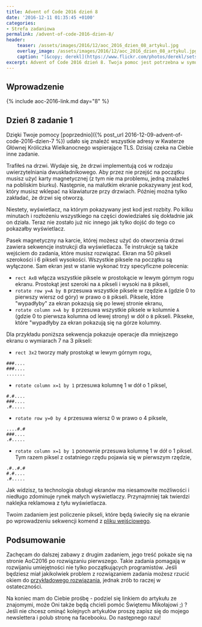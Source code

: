 ```yaml
---
title: Advent of Code 2016 dzień 8
date: '2016-12-11 01:35:45 +0100'
categories:
- Strefa zadaniowa
permalink: /advent-of-code-2016-dzien-8/
header:
    teaser: /assets/images/2016/12/aoc_2016_dzien_08_artykul.jpg
    overlay_image: /assets/images/2016/12/aoc_2016_dzien_08_artykul.jpg
    caption: "[&copy; derekl](https://www.flickr.com/photos/derekl/sets/72157649148835567)"
excerpt: Advent of Code 2016 dzień 8. Twoja pomoc jest potrzebna w symulacji pracy zniszczonego wyświetlacza. Dasz radę rozwiązać to zadanie?
---
```


## Wprowadzenie

{% include aoc-2016-link.md day="8" %}

## Dzień 8 zadanie 1

Dzięki Twoje pomocy [poprzednio]({% post_url 2016-12-09-advent-of-code-2016-dzien-7 %}) udało się znaleźć wszystkie adresy w Kwaterze Głównej Króliczka Wielkanocnego wspierające TLS. Dzisiaj czeka na Ciebie inne zadanie.

Trafiłeś na drzwi. Wydaje się, że drzwi implementują coś w rodzaju uwierzytelniania dwuskładnikowego. Aby przez nie&nbsp;przejść na początku musisz użyć karty magnetycznej (z tym nie ma problemu, jedną znalazłeś na pobliskim biurku). Następnie, na malutkim ekranie pokazywany jest kod, który musisz wklepać na klawiaturze przy drzwiach. Później można tylko zakładać, że drzwi się otworzą.

Niestety, wyświetlacz, na którym pokazywany jest kod jest rozbity. Po kilku minutach i rozłożeniu wszystkiego na części dowiedziałeś się dokładnie jak on działa. Teraz nie zostało już nic innego jak tylko dojść do tego co pokazałby wyświetlacz.

Pasek magnetyczny na karcie, której możesz użyć do otworzenia drzwi zawiera sekwencje instrukcji dla wyświetlacza. Te instrukcje są także wejściem do zadania, które musisz rozwiązać. Ekran ma 50 pikseli szerokości i 6 pikseli wysokości. Wszystkie piksele na początku są wyłączone. Sam ekran jest w stanie wykonać trzy specyficzne polecenia:

- `rect AxB` włącza wszystkie piksele w prostokącie w lewym górnym rogu ekranu. Prostokąt jest szeroki na `A` pikseli i wysoki na `B` pikseli,
- `rotate row y=A by B` przesuwa wszystkie piksele w rzędzie `A` (gdzie 0 to pierwszy wiersz od góry) w prawo o `B` pikseli. Piksele, które "wypadłyby" za ekran pokazują się po lewej stronie ekranu,
- `rotate column x=A by B` przesuwa wszystkie piksele w kolumnie `A` (gdzie 0 to pierwsza kolumna od lewej strony) w dół o `B` pikseli. Pikseke, które "wypadłyby za ekran pokazują się na górze kolumny.

Dla przykładu poniższa sekwencja pokazuje operacje dla mniejszego ekranu o wymiarach 7 na 3 pikseli:
- `rect 3x2` tworzy mały prostokąt w lewym górnym rogu,

```
###....
###....
.......
```

- `rotate column x=1 by 1` przesuwa kolumnę 1 w dół o 1 piksel,

```
#.#....
###....
.#.....
```

- `rotate row y=0 by 4` przesuwa wiersz 0 w prawo o 4 piksele,

```
....#.#
###....
.#.....
```

- `rotate column x=1 by 1` ponownie przesuwa kolumnę 1 w dół o 1 piksel. Tym razem piksel z ostatniego rzędu pojawia się w pierwszym rzędzie,

```
.#..#.#
#.#....
.#.....
```

Jak widzisz, ta technologia obsługi ekranów ma niesamowite możliwości i niedługo zdominuje rynek małych wyświetlaczy. Przynajmniej tak twierdzi naklejka reklamowa z tyłu wyświetlacza.

Twoim zadaniem jest policzenie pikseli, które będą świeciły się na ekranie po wprowadzeniu sekwencji komend z [pliku wejściowego](https://raw.githubusercontent.com/SamouczekProgramisty/StrefaZadaniowaSamouka/master/05_aoc_2016/src/main/test/resources/day08_input.txt).

## Podsumowanie

Zachęcam do dalszej zabawy z drugim zadaniem, jego treść pokaże się na stronie AoC2016 po rozwiązaniu pierwszego. Takie zadania pomagają w rozwijaniu umiejętności nie tylko początkujących programistów. Jeśli będziesz miał jakikolwiek problem z rozwiązaniem zadania możesz rzucić okiem do [przykładowego rozwiązania](https://github.com/SamouczekProgramisty/StrefaZadaniowaSamouka/tree/master/05_aoc_2016/src/main/java/pl/samouczekprogramisty/szs/aoc2016/day08), jednak zrób to raczej w ostateczności.

Na koniec mam do Ciebie prośbę - podziel się linkiem do artykułu ze znajomymi, może Oni także będą chcieli pomóc Świętemu Mikołajowi ;) ? Jeśli nie chcesz ominąć kolejnych artykułów proszę zapisz się do mojego newslettera i polub stronę na facebooku. Do następnego razu!
